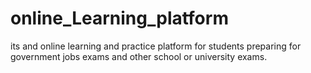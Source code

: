 # online_Learning_platform
its and online learning and practice platform for students preparing for government jobs exams and other school or university exams.
